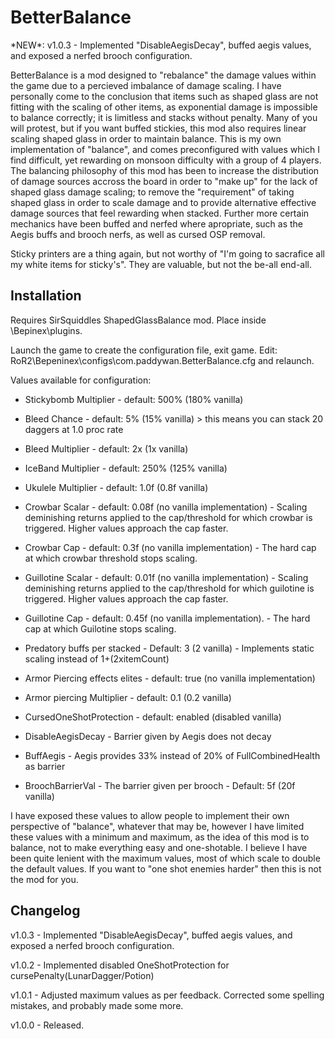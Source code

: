 # BetterBalance
\*NEW\*: v1.0.3 - Implemented "DisableAegisDecay", buffed aegis values, and exposed a nerfed brooch configuration.

BetterBalance is a mod designed to "rebalance" the damage values within the game due to a percieved imbalance of damage scaling. I have personally come to the conclusion that items such as shaped glass are not fitting with the scaling of other items, as exponential damage is impossible to balance correctly; it is limitless and stacks without penalty. Many of you will protest, but if you want buffed stickies, this mod also requires linear scaling shaped glass in order to maintain balance. This is my own implementation of "balance", and comes preconfigured with values which I find difficult, yet rewarding on monsoon difficulty with a group of 4 players. The balancing philosophy of this mod has been to increase the distribution of damage sources accross the board in order to "make up" for the lack of shaped glass damage scaling; to remove the "requirement" of taking shaped glass in order to scale damage and to provide alternative effective damage sources that feel rewarding when stacked. Further more certain mechanics have been buffed and nerfed where apropriate, such as the Aegis buffs and brooch nerfs, as well as cursed OSP removal.

Sticky printers are a thing again, but not worthy of "I'm going to sacrafice all my white items for sticky's". They are valuable, but not the be-all end-all.

## Installation
Requires SirSquiddles ShapedGlassBalance mod. Place inside \Bepinex\plugins\.

Launch the game to create the configuration file, exit game. Edit: RoR2\Bepeninex\configs\com.paddywan.BetterBalance.cfg and relaunch.

Values available for configuration:

* Stickybomb Multiplier - default: 500%  (180% vanilla)

* Bleed Chance - default: 5% (15% vanilla) > this means you can stack 20 daggers at 1.0 proc rate

* Bleed Multiplier - default: 2x (1x vanilla)

* IceBand Multiplier - default: 250% (125% vanilla)

* Ukulele Multiplier - default: 1.0f (0.8f vanilla)

* Crowbar Scalar - default: 0.08f (no vanilla implementation) - Scaling deminishing returns applied to the cap/threshold for which crowbar is triggered. Higher values approach the cap faster.

* Crowbar Cap - default: 0.3f (no vanilla implementation) - The hard cap at which crowbar threshold stops scaling.

* Guillotine Scalar - default: 0.01f (no vanilla implementation) - Scaling deminishing returns applied to the cap/threshold for which guilotine is triggered. Higher values approach the cap faster.

* Guillotine Cap - default: 0.45f (no vanilla implementation). - The hard cap at which Guilotine stops scaling.

* Predatory buffs per stacked - Default: 3 (2 vanilla) - Implements static scaling instead of 1+(2xitemCount)

* Armor Piercing effects elites - default: true (no vanilla implementation)

* Armor piercing Multiplier - default: 0.1 (0.2 vanilla)

* CursedOneShotProtection - default: enabled (disabled vanilla)

* DisableAegisDecay - Barrier given by Aegis does not decay

* BuffAegis - Aegis provides 33% instead of 20% of FullCombinedHealth as barrier

* BroochBarrierVal - The barrier given per brooch - Default: 5f (20f vanilla)


I have exposed these values to allow people to implement their own perspective of "balance", whatever that may be, however I have limited these values with a minimum and maximum, as the idea of this mod is to balance, not to make everything easy and one-shotable. I believe I have been quite lenient with the maximum values, most of which scale to double the default  values. If you want to "one shot enemies harder" then this is not the mod for you.

## Changelog
v1.0.3 - Implemented "DisableAegisDecay", buffed aegis values, and exposed a nerfed brooch configuration.

v1.0.2 - Implemented disabled OneShotProtection for cursePenalty(LunarDagger/Potion)

v1.0.1 - Adjusted maximum values as per feedback. Corrected some spelling mistakes, and probably made some more.

v1.0.0 - Released.
